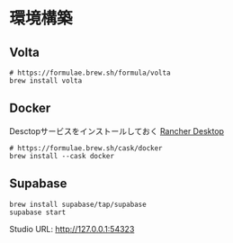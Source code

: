 # 環境構築

## Volta
```zesh
# https://formulae.brew.sh/formula/volta
brew install volta
```

## Docker
Desctopサービスをインストールしておく
[Rancher Desktop](https://rancherdesktop.io/)
```
# https://formulae.brew.sh/cask/docker
brew install --cask docker
```
## Supabase
```zesh
brew install supabase/tap/supabase
supabase start                                                                                                                                                                                
```
Studio URL: http://127.0.0.1:54323
